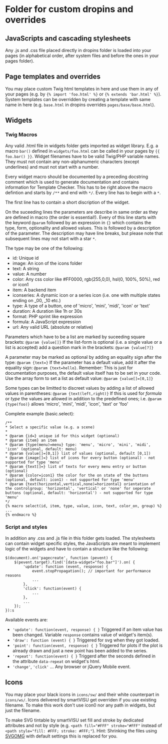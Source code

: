 # Folder for custom dropins and overrides

## JavaScripts and cascading stylesheets
Any .js and .css file placed directly in dropins folder is loaded into your pages (in alphabetical order, after system files and before the ones in your pages folder).

## Page templates and overrides
You may place custom Twig html templates in here and use them in any of your pages (e.g. by `{% import 'foo.html' %}` or `{% extends 'bar.html' %}`).
System templates can be overridden by creating a template with same name in here (e.g. `base.html` in dropins overrides `pages/base/base.html`).

## Widgets

### Twig Macros
Any valid .html file in widgets folder gets imported as widget library. E.g. a macro `bar()` defined in `widgets/foo.html` can be called in your pages by `{{ foo.bar() }}`.
Widget filenames have to be valid Twig/PHP variable names. They must not contain any non-alphanumeric characters (except underlines) and must not start with a number.

Every widget macro should be documented by a preceding docstring comment which is used to generate documentation and contains information for Template Checker.
This has to be right above the macro defintion and starts by `/**` and end with `*/`. Every line has to begin with a `*`.

The first line has to contain a short discription of the widget.

On the suceeding lines the parameters are describe in same order as they are defined in macro (the order is essential!).
Every of this line starts with the keyword `@param` followed by an expression in `{}` which contains the type, form, optionality and allowed values. This is followed by a description of the parameter. The description may have line breaks, but please note that subsequent lines may not start with a star `*`.

The type may be one of the following:
- id: Unique id
- image: An icon of the icons folder
- text: A string
- value: A number
- color: Any css color like #FF0000, rgb(255,0,0), hsl(0, 100%, 50%), red or icon1
- item: A backend item
- iconseries: A dynamic icon or a series icon (i.e. one with multiple states ending on _00, _10 etc.)
- type: A type of a button, one of 'micro', 'mini', 'midi', 'icon' or 'text'
- duration: A duration like 1h or 30s
- format: PHP sprint like expression
- formula: A JavaScript expression
- url: Any valid URL (absolute or relative)

Parameters which have to be a list are marked by suceeding square brackets: `@param {value[]}`
If the list-form is optional (i.e. a single value or a list is accepted) add a question mark in the brackets: `@param {value[?]}`

A parameter may be marked as optional by adding an equality sign after the type: `@param {text=}`
If the parameter has a default value, add it after the equality sign: `@param {text=hello}`. Remember: This is just for documentation purposes, the default value itself has to be set in your code.
Use the array form to set a list as default value: `@param {value[]=[0,1]}`

Some types can be limitted to discreet values by adding a list of allowed values in parentheses: `@param {text(left,right)}`
If this is used for *formula* or *type* the values are allowed in addition to the predefined ones; i.e. `@param {type(foo)}` allows 'micro', 'mini', 'midi', 'icon', 'text' or 'foo'

Complete example (basic.select):
```
/**
* Select a specific value (e.g. a scene)
*
* @param {id=} unique id for this widget (optional)
* @param {item} an item
* @param {type(menu)=menu} type: 'menu', 'micro', 'mini', 'midi', 'icon' (optional, default: menu)
* @param {value[]=[0,1]} list of values (optional, default [0,1])
* @param {image[]=} list of icons for every button (optional) - not supported for type 'menu'
* @param {text[]=} list of texts for every menu entry or button (optional)
* @param {color=icon1} the color for the on state of the buttons (optional, default: icon1) - not supported for type 'menu'
* @param {text(horizontal,vertical,none)=horizontal} orientation of the controlgroup: 'horizontal', 'vertical' or 'none' for seperate buttons (optional, default: 'horizontal') - not supported for type 'menu'
*/
{% macro select(id, item, type, value, icon, text, color_on, group) %}
...
{% endmacro %}
```

### Script and styles
In addition any .css and .js file in this folder gets loaded. The stylesheets can contain widget specific styles, the JavaScripts are meant to implement logic of the widgets and have to contain a structure like the following:
```
$(document).on('pagecreate', function (pevent) {
	$(pevent.target).find('[data-widget="foo.bar"]').on( {
		'update': function (event, response) {
			event.stopPropagation(); // important for performance reasons
			...
		},
		'click': function(event) {
			...
		},
		...
	});
}):s
```
Available events are:
* `'update': function(event, response) { }`
 Triggered if an item value has been changed. Variable `response` contains value of widget's item(s).
* `'draw': function (event) { }`
 Triggered for svg when they got loaded.
* `'point': function(event, response) { }`
 Triggered for plots if the plot is already drawn and just a new point has been added to the series.
* `'repeat': function(event) { }`
 Triggerd after the seconds defined in the attribute `data-repeat` on widget's html.
* `'change'`, `'click'` ...
 Any browser or jQuery Mobile event.
 
## Icons
You may place your black icons in `icons/sw/` and their white counterpart in `icons/ws/`.
Icons delivered by smartVISU get overriden if you use existing filename. To make this work don't use icon0 nor any path in widgets, but just the filename.

To make SVG tintable by smartVISU set fill and stroke by dedicated attributes and not by style (e.g. `<path fill="#FFF" stroke="#FFF"` instead of `<path style="fill: #FFF; stroke: #FFF;"`).
Hint: Shrinking the files using [SVGOMG](https://jakearchibald.github.io/svgomg/) with default settings this is replaced for you.